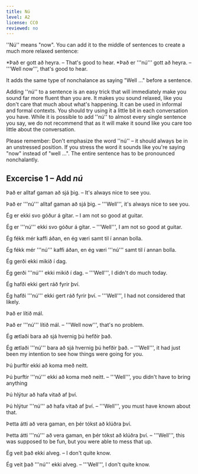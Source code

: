 ```yaml
---
title: Nú
level: A2
license: CC0
reviewed: no
---
```


''Nú'' means "now". You can add it to the middle of sentences to create a much more relaxed sentence:

*Það er gott að heyra. – That's good to hear.
*Það er '''nú''' gott að heyra. – '''Well now''', that's good to hear.

It adds the same type of nonchalance as saying "Well ..." before a sentence.

Adding ''nú'' to a sentence is an easy trick that will immediately make you sound far more fluent than you are. It makes you sound relaxed, like you don't care that much about what's happening. It can be used in informal and formal contexts. You should try using it a little bit in each conversation you have. While it is possible to add ''nú'' to almost every single sentence you say, we do not recommend that as it will make it sound like you care too little about the conversation.

Please remember: Don't emphasize the word ''nú'' – it should always be in an unstressed position. If you stress the word it sounds like you're saying "now" instead of "well ...". The entire sentence has to be pronounced nonchalantly.

## Excercise 1 – Add <i>nú</i>

Það er alltaf gaman að sjá þig. – It's always nice to see you.

<Collapse>
Það er '''nú''' alltaf gaman að sjá þig. – '''Well''', it's always nice to see you.
</Collapse>

Ég er ekki svo góður á gítar. – I am not so good at guitar.

<Collapse>
Ég er '''nú''' ekki svo góður á gítar. – '''Well''', I am not so good at guitar.
</Collapse>

Ég fékk mér kaffi áðan, en ég væri samt til í annan bolla.

<Collapse>
Ég fékk mér '''nú''' kaffi áðan, en ég væri '''nú''' samt til í annan bolla.
</Collapse>

Ég gerði ekki mikið í dag.

<Collapse>
Ég gerði '''nú''' ekki mikið í dag. – '''Well''', I didn't do much today.
</Collapse>

Ég hafði ekki gert ráð fyrir því.

<Collapse>
Ég hafði '''nú''' ekki gert ráð fyrir því. – '''Well''', I had not considered that likely.
</Collapse>

Það er lítið mál.

<Collapse>
Það er '''nú''' lítið mál. – '''Well now''', that's no problem.
</Collapse>

Ég ætlaði bara að sjá hvernig þú hefðir það.

<Collapse>
Ég ætlaði '''nú''' bara að sjá hvernig þú hefðir það. – '''Well''', it had just been my intention to see how things were going for you.
</Collapse>

Þú þurftir ekki að koma með neitt.

<Collapse>
Þú þurftir '''nú''' ekki að koma með neitt. – '''Well''', you didn't have to bring anything
</Collapse>

Þú hlýtur að hafa vitað af því.

<Collapse>
Þú hlýtur '''nú''' að hafa vitað af því. – '''Well''', you must have known about that.
</Collapse>

Þetta átti að vera gaman, en þér tókst að klúðra því.

<Collapse>
Þetta átti '''nú''' að vera gaman, en þér tókst að klúðra því. – '''Well''', this was supposed to be fun, but you were able to mess that up.
</Collapse>

Ég veit það ekki alveg. – I don't quite know.

<Collapse>
Ég veit það '''nú''' ekki alveg. – '''Well''', I don't quite know.
</Collapse>
